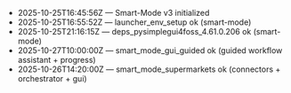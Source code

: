 - 2025-10-25T16:45:56Z — Smart-Mode v3 initialized
- 2025-10-25T16:55:52Z — launcher_env_setup ok (smart-mode)
- 2025-10-25T21:16:15Z — deps_pysimplegui4foss_4.61.0.206 ok (smart-mode)
- 2025-10-27T10:00:00Z — smart_mode_gui_guided ok (guided workflow assistant + progress)
- 2025-10-26T14:20:00Z — smart_mode_supermarkets ok (connectors + orchestrator + gui)
